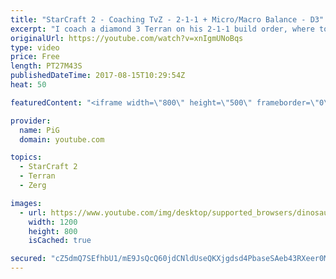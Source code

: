 ```yaml
---
title: "StarCraft 2 - Coaching TvZ - 2-1-1 + Micro/Macro Balance - D3"
excerpt: "I coach a diamond 3 Terran on his 2-1-1 build order, where to focus his attention, when to look at the fighting and when to look at home -- Watch live at https://www.twitch.tv/x5_pig"
originalUrl: https://youtube.com/watch?v=xnIgmUNoBqs
type: video
price: Free
length: PT27M43S
publishedDateTime: 2017-08-15T10:29:54Z
heat: 50

featuredContent: "<iframe width=\"800\" height=\"500\" frameborder=\"0\" src=\"https://www.youtube.com/embed/xnIgmUNoBqs\" allow=\"accelerometer; autoplay; encrypted-media; gyroscope; picture-in-picture\" allowfullscreen></iframe>"

provider:
  name: PiG
  domain: youtube.com

topics:
  - StarCraft 2
  - Terran
  - Zerg

images:
  - url: https://www.youtube.com/img/desktop/supported_browsers/dinosaur.png
    width: 1200
    height: 800
    isCached: true

secured: "cZ5dmQ7SEfhbU1/mE9JsQcQ60jdCNldUseQKXjgdsd4PbaseSAeb43RXeer0MVD9WvR0IFxL8cmy9m2kLAj66FQwn44EKp+s28QOcVF5w1iBfYBnJUeCSkmjsZIMECd3h/nrp+2nlwZyVI9NQZWEGs3MlVu4Ypu0WG5nPv2DPSbOijG3r3qJ5r09BYip1uVazWvZJ2EsSwBrtFWm+x/sUNXozJ/PVfdwlNC3UnEmOPqIO+jGA6CygJ8Av3Fn6Ko93/r380mhSKPAXorTAMu6JJwxqMx0u/uVhXIeB80PHgG+xhQ8onv01UPLGbcc++jcKkqc+xq3QEDHbEAfBhm1D5G3Rc9DaLRo9ndUn5ONP9ab0Z5qDjhJqn298/arArgTslCL2PbSCEPqTjE/xM60HbaEbfACfZl3gC7tCwY+zt8=;F8EcA4nkAz1UzxY1sv4piA=="
---
```


